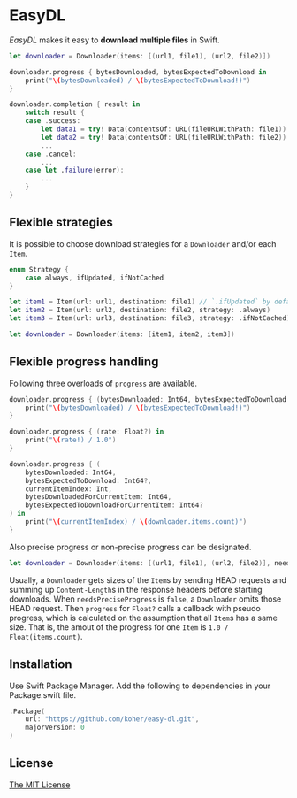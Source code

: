 # EasyDL

_EasyDL_ makes it easy to **download multiple files** in Swift.

```swift
let downloader = Downloader(items: [(url1, file1), (url2, file2)])

downloader.progress { bytesDownloaded, bytesExpectedToDownload in
    print("\(bytesDownloaded) / \(bytesExpectedToDownload!)")
}

downloader.completion { result in
    switch result {
    case .success:
        let data1 = try! Data(contentsOf: URL(fileURLWithPath: file1))
        let data2 = try! Data(contentsOf: URL(fileURLWithPath: file2))
        ...
    case .cancel:
        ...
    case let .failure(error):
        ...
    }
}
```

## Flexible strategies

It is possible to choose download strategies for a `Downloader` and/or each `Item`.

```swift
enum Strategy {
    case always, ifUpdated, ifNotCached
}
```

```swift
let item1 = Item(url: url1, destination: file1) // `.ifUpdated` by default
let item2 = Item(url: url2, destination: file2, strategy: .always)
let item3 = Item(url: url3, destination: file3, strategy: .ifNotCached)

let downloader = Downloader(items: [item1, item2, item3])
```

## Flexible progress handling

Following three overloads of `progress` are available.

```swift
downloader.progress { (bytesDownloaded: Int64, bytesExpectedToDownload: Int64?) in
    print("\(bytesDownloaded) / \(bytesExpectedToDownload!)")
}
```

```swift
downloader.progress { (rate: Float?) in
    print("\(rate!) / 1.0")
}
```

```swift
downloader.progress { (
    bytesDownloaded: Int64,
    bytesExpectedToDownload: Int64?,
    currentItemIndex: Int,
    bytesDownloadedForCurrentItem: Int64,
    bytesExpectedToDownloadForCurrentItem: Int64?
) in
    print("\(currentItemIndex) / \(downloader.items.count)")
}
```

Also precise progress or non-precise progress can be designated.

```swift
let downloader = Downloader(items: [(url1, file1), (url2, file2)], needsPreciseProgress: false)
```

Usually, a `Downloader` gets sizes of the `Item`s by sending HEAD requests and summing up `Content-Length`s in the response headers before starting downloads. When `needsPreciseProgress` is `false`, a `Downloader` omits those HEAD request. Then `progress` for `Float?` calls a callback with pseudo progress, which is calculated on the assumption that all `Item`s has a same size. That is, the amout of the progress for one `Item` is `1.0 / Float(items.count)`.

## Installation

Use Swift Package Manager. Add the following to dependencies in your Package.swift file.

```swift
.Package(
    url: "https://github.com/koher/easy-dl.git",
    majorVersion: 0
)
```

## License

[The MIT License](LICENSE)
